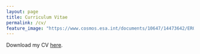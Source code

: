 ```yaml
---
layout: page
title: Curriculum Vitae
permalink: /cv/
feature_image: "https://www.cosmos.esa.int/documents/10647/14473642/ERO_Star_forming_region_Messier_78.jpg"
---
```


Download my CV [here](https://drive.google.com/file/d/1idlFk72Y3YvJWzsL9rR6QlQ9w7iGJBYh/view?usp=sharing).